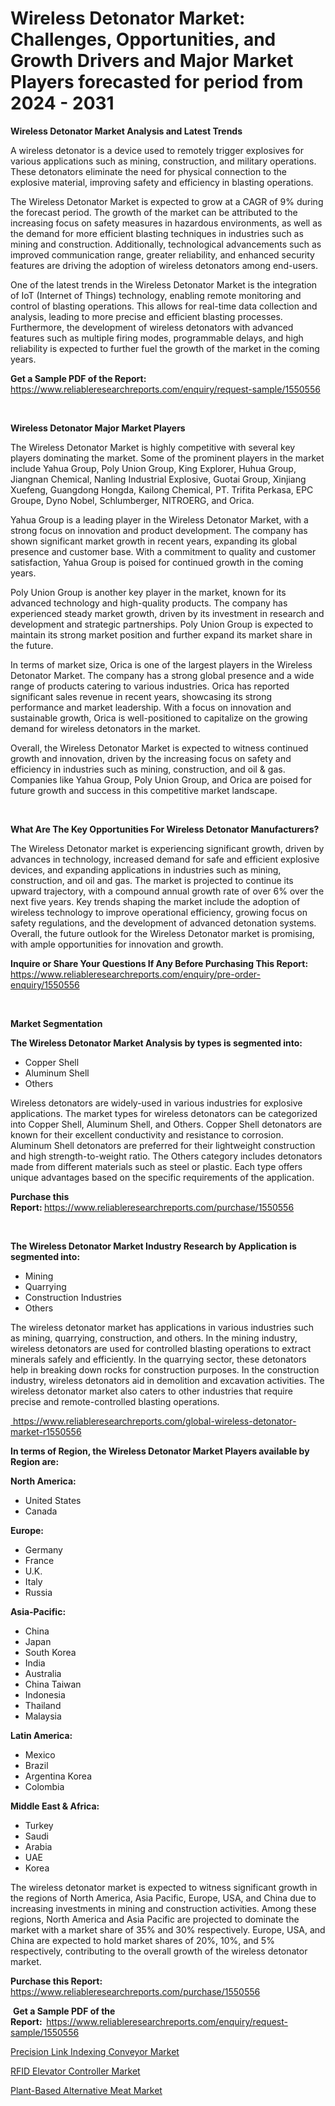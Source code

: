 <p><h1>Wireless Detonator Market: Challenges, Opportunities, and Growth Drivers and Major Market Players forecasted for period from 2024 - 2031</h1></p><p><strong>Wireless Detonator Market Analysis and Latest Trends</strong></p>
<p><p>A wireless detonator is a device used to remotely trigger explosives for various applications such as mining, construction, and military operations. These detonators eliminate the need for physical connection to the explosive material, improving safety and efficiency in blasting operations.</p><p>The Wireless Detonator Market is expected to grow at a CAGR of 9% during the forecast period. The growth of the market can be attributed to the increasing focus on safety measures in hazardous environments, as well as the demand for more efficient blasting techniques in industries such as mining and construction. Additionally, technological advancements such as improved communication range, greater reliability, and enhanced security features are driving the adoption of wireless detonators among end-users.</p><p>One of the latest trends in the Wireless Detonator Market is the integration of IoT (Internet of Things) technology, enabling remote monitoring and control of blasting operations. This allows for real-time data collection and analysis, leading to more precise and efficient blasting processes. Furthermore, the development of wireless detonators with advanced features such as multiple firing modes, programmable delays, and high reliability is expected to further fuel the growth of the market in the coming years.</p></p>
<p><strong>Get a Sample PDF of the Report:&nbsp;</strong> <a href="https://www.reliableresearchreports.com/enquiry/request-sample/1550556">https://www.reliableresearchreports.com/enquiry/request-sample/1550556</a></p>
<p>&nbsp;</p>
<p><strong>Wireless Detonator Major Market Players</strong></p>
<p><p>The Wireless Detonator Market is highly competitive with several key players dominating the market. Some of the prominent players in the market include Yahua Group, Poly Union Group, King Explorer, Huhua Group, Jiangnan Chemical, Nanling Industrial Explosive, Guotai Group, Xinjiang Xuefeng, Guangdong Hongda, Kailong Chemical, PT. Trifita Perkasa, EPC Groupe, Dyno Nobel, Schlumberger, NITROERG, and Orica.</p><p>Yahua Group is a leading player in the Wireless Detonator Market, with a strong focus on innovation and product development. The company has shown significant market growth in recent years, expanding its global presence and customer base. With a commitment to quality and customer satisfaction, Yahua Group is poised for continued growth in the coming years.</p><p>Poly Union Group is another key player in the market, known for its advanced technology and high-quality products. The company has experienced steady market growth, driven by its investment in research and development and strategic partnerships. Poly Union Group is expected to maintain its strong market position and further expand its market share in the future.</p><p>In terms of market size, Orica is one of the largest players in the Wireless Detonator Market. The company has a strong global presence and a wide range of products catering to various industries. Orica has reported significant sales revenue in recent years, showcasing its strong performance and market leadership. With a focus on innovation and sustainable growth, Orica is well-positioned to capitalize on the growing demand for wireless detonators in the market.</p><p>Overall, the Wireless Detonator Market is expected to witness continued growth and innovation, driven by the increasing focus on safety and efficiency in industries such as mining, construction, and oil & gas. Companies like Yahua Group, Poly Union Group, and Orica are poised for future growth and success in this competitive market landscape.</p></p>
<p>&nbsp;</p>
<p><strong>What Are The Key Opportunities For Wireless Detonator Manufacturers?</strong></p>
<p><p>The Wireless Detonator market is experiencing significant growth, driven by advances in technology, increased demand for safe and efficient explosive devices, and expanding applications in industries such as mining, construction, and oil and gas. The market is projected to continue its upward trajectory, with a compound annual growth rate of over 6% over the next five years. Key trends shaping the market include the adoption of wireless technology to improve operational efficiency, growing focus on safety regulations, and the development of advanced detonation systems. Overall, the future outlook for the Wireless Detonator market is promising, with ample opportunities for innovation and growth.</p></p>
<p><strong>Inquire or Share Your Questions If Any Before Purchasing This Report:</strong> <a href="https://www.reliableresearchreports.com/enquiry/pre-order-enquiry/1550556">https://www.reliableresearchreports.com/enquiry/pre-order-enquiry/1550556</a></p>
<p>&nbsp;</p>
<p><strong>Market Segmentation</strong></p>
<p><strong>The Wireless Detonator Market Analysis by types is segmented into:</strong></p>
<p><ul><li>Copper Shell</li><li>Aluminum Shell</li><li>Others</li></ul></p>
<p><p>Wireless detonators are widely-used in various industries for explosive applications. The market types for wireless detonators can be categorized into Copper Shell, Aluminum Shell, and Others. Copper Shell detonators are known for their excellent conductivity and resistance to corrosion. Aluminum Shell detonators are preferred for their lightweight construction and high strength-to-weight ratio. The Others category includes detonators made from different materials such as steel or plastic. Each type offers unique advantages based on the specific requirements of the application.</p></p>
<p><strong>Purchase this Report:&nbsp;</strong><a href="https://www.reliableresearchreports.com/purchase/1550556">https://www.reliableresearchreports.com/purchase/1550556</a></p>
<p>&nbsp;</p>
<p><strong>The Wireless Detonator Market Industry Research by Application is segmented into:</strong></p>
<p><ul><li>Mining</li><li>Quarrying</li><li>Construction Industries</li><li>Others</li></ul></p>
<p><p>The wireless detonator market has applications in various industries such as mining, quarrying, construction, and others. In the mining industry, wireless detonators are used for controlled blasting operations to extract minerals safely and efficiently. In the quarrying sector, these detonators help in breaking down rocks for construction purposes. In the construction industry, wireless detonators aid in demolition and excavation activities. The wireless detonator market also caters to other industries that require precise and remote-controlled blasting operations.</p></p>
<p><a href="https://www.reliableresearchreports.com/global-wireless-detonator-market-r1550556">&nbsp;https://www.reliableresearchreports.com/global-wireless-detonator-market-r1550556</a></p>
<p><strong>In terms of Region, the Wireless Detonator Market Players available by Region are:</strong></p>
<p>
    <p> <strong> North America: </strong>
        <ul>
            <li>United States</li>
            <li>Canada</li>
        </ul>
        </p> 
    <p> <strong> Europe: </strong>
        <ul>
            <li>Germany</li>
            <li>France</li>
            <li>U.K.</li>
            <li>Italy</li>
            <li>Russia</li>
        </ul>
        </p> 
    <p> <strong> Asia-Pacific: </strong>
        <ul>
            <li>China</li>
            <li>Japan</li>
            <li>South Korea</li>
            <li>India</li>
            <li>Australia</li>
            <li>China Taiwan</li>
            <li>Indonesia</li>
            <li>Thailand</li>
            <li>Malaysia</li>
        </ul>
        </p> 
    <p> <strong> Latin America: </strong>
        <ul>
            <li>Mexico</li>
            <li>Brazil</li>
            <li>Argentina Korea</li>
            <li>Colombia</li>
        </ul>
        </p> 
    <p> <strong> Middle East & Africa: </strong>
        <ul>
            <li>Turkey</li>
            <li>Saudi</li>
            <li>Arabia</li>
            <li>UAE</li>
            <li>Korea</li>
        </ul>
    </p>
    </p>
<p><p>The wireless detonator market is expected to witness significant growth in the regions of North America, Asia Pacific, Europe, USA, and China due to increasing investments in mining and construction activities. Among these regions, North America and Asia Pacific are projected to dominate the market with a market share of 35% and 30% respectively. Europe, USA, and China are expected to hold market shares of 20%, 10%, and 5% respectively, contributing to the overall growth of the wireless detonator market.</p></p>
<p><strong>Purchase this Report: </strong><a href="https://www.reliableresearchreports.com/purchase/1550556">https://www.reliableresearchreports.com/purchase/1550556</a></p>
<p>&nbsp;<strong>Get a Sample PDF of the Report:&nbsp;&nbsp;</strong><a href="https://www.reliableresearchreports.com/enquiry/request-sample/1550556">https://www.reliableresearchreports.com/enquiry/request-sample/1550556</a></p>
<p><strong></strong></p>
<p><p><a href="https://www.linkedin.com/pulse/precision-link-indexing-conveyor-market-comprehensive-ta4jc?trackingId=ADpZlVGIvqtx5DvMAYuNjA%3D%3D">Precision Link Indexing Conveyor Market</a></p><p><a href="https://www.linkedin.com/pulse/rfid-elevator-controller-market-growth-trends-covid-19-vb58c?trackingId=PILsF3G%2FPTJVnTx3FGDPAA%3D%3D">RFID Elevator Controller Market</a></p><p><a href="https://www.linkedin.com/pulse/plant-based-alternative-meat-market-furnish-information-cdi7c?trackingId=DsarGmUKDq73x9dJM%2BuM5w%3D%3D">Plant-Based Alternative Meat Market</a></p></p>